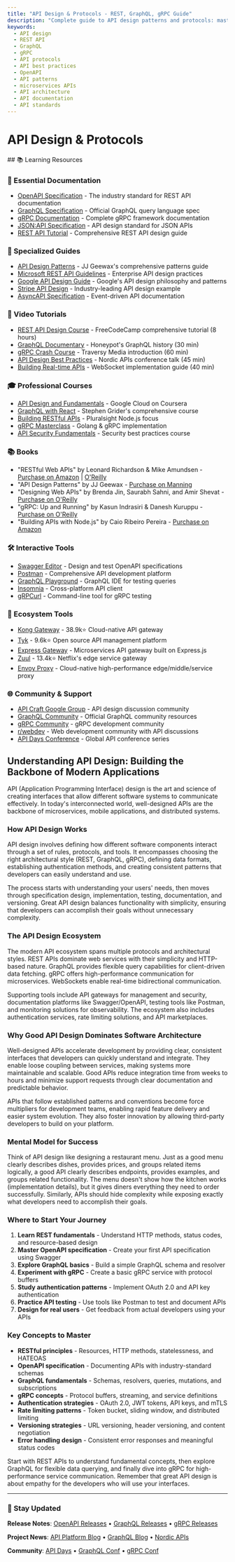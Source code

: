 ```yaml
---
title: "API Design & Protocols - REST, GraphQL, gRPC Guide"
description: "Complete guide to API design patterns and protocols: master REST, GraphQL, gRPC, and modern API best practices for building scalable, developer-friendly APIs."
keywords:
  - API design
  - REST API
  - GraphQL
  - gRPC
  - API protocols
  - API best practices
  - OpenAPI
  - API patterns
  - microservices APIs
  - API architecture
  - API documentation
  - API standards
---
```


# API Design & Protocols

<GitHubButtons />
## 📚 Learning Resources

### 📖 Essential Documentation
- [OpenAPI Specification](https://spec.openapis.org/oas/latest.html) - The industry standard for REST API documentation
- [GraphQL Specification](https://spec.graphql.org/) - Official GraphQL query language spec
- [gRPC Documentation](https://grpc.io/docs/) - Complete gRPC framework documentation
- [JSON:API Specification](https://jsonapi.org/) - API design standard for JSON APIs
- [REST API Tutorial](https://restfulapi.net/) - Comprehensive REST API design guide

### 📝 Specialized Guides
- [API Design Patterns](https://www.manning.com/books/api-design-patterns) - JJ Geewax's comprehensive patterns guide
- [Microsoft REST API Guidelines](https://docs.microsoft.com/en-us/azure/architecture/best-practices/api-design) - Enterprise API design practices
- [Google API Design Guide](https://cloud.google.com/apis/design) - Google's API design philosophy and patterns
- [Stripe API Design](https://stripe.com/docs/api) - Industry-leading API design example
- [AsyncAPI Specification](https://www.asyncapi.com/) - Event-driven API documentation

### 🎥 Video Tutorials
- [REST API Design Course](https://www.youtube.com/watch?v=sMKsmZbpyjE) - FreeCodeCamp comprehensive tutorial (8 hours)
- [GraphQL Documentary](https://www.youtube.com/watch?v=783ccP__No8) - Honeypot's GraphQL history (30 min)
- [gRPC Crash Course](https://www.youtube.com/watch?v=Yw4rkaTc0f8) - Traversy Media introduction (60 min)
- [API Design Best Practices](https://www.youtube.com/watch?v=_YlYuNMTCc8) - Nordic APIs conference talk (45 min)
- [Building Real-time APIs](https://www.youtube.com/watch?v=8ARodQ4Wlf4) - WebSocket implementation guide (40 min)

### 🎓 Professional Courses
- [API Design and Fundamentals](https://www.coursera.org/learn/api-design-apigee-gcp) - Google Cloud on Coursera
- [GraphQL with React](https://www.udemy.com/course/graphql-with-react-course/) - Stephen Grider's comprehensive course
- [Building RESTful APIs](https://www.pluralsight.com/courses/building-restful-apis-nodejs) - Pluralsight Node.js focus
- [gRPC Masterclass](https://www.udemy.com/course/grpc-golang/) - Golang & gRPC implementation
- [API Security Fundamentals](https://www.apisec.ai/api-security-fundamentals) - Security best practices course

### 📚 Books
- "RESTful Web APIs" by Leonard Richardson & Mike Amundsen - [Purchase on Amazon](https://www.amazon.com/dp/1449358063) | [O'Reilly](https://www.oreilly.com/library/view/restful-web-apis/9781449359713/)
- "API Design Patterns" by JJ Geewax - [Purchase on Manning](https://www.manning.com/books/api-design-patterns)
- "Designing Web APIs" by Brenda Jin, Saurabh Sahni, and Amir Shevat - [Purchase on O'Reilly](https://www.oreilly.com/library/view/designing-web-apis/9781492026914/)
- "gRPC: Up and Running" by Kasun Indrasiri & Danesh Kuruppu - [Purchase on O'Reilly](https://www.oreilly.com/library/view/grpc-up-and/9781492058328/)
- "Building APIs with Node.js" by Caio Ribeiro Pereira - [Purchase on Amazon](https://www.amazon.com/dp/1484224410)

### 🛠️ Interactive Tools
- [Swagger Editor](https://editor.swagger.io/) - Design and test OpenAPI specifications
- [Postman](https://www.postman.com/) - Comprehensive API development platform
- [GraphQL Playground](https://github.com/graphql/graphql-playground) - GraphQL IDE for testing queries
- [Insomnia](https://insomnia.rest/) - Cross-platform API client
- [gRPCurl](https://github.com/fullstorydev/grpcurl) - Command-line tool for gRPC testing

### 🚀 Ecosystem Tools
- [Kong Gateway](https://github.com/Kong/kong) - 38.9k⭐ Cloud-native API gateway
- [Tyk](https://github.com/TykTechnologies/tyk) - 9.6k⭐ Open source API management platform
- [Express Gateway](https://www.express-gateway.io/) - Microservices API gateway built on Express.js
- [Zuul](https://github.com/Netflix/zuul) - 13.4k⭐ Netflix's edge service gateway
- [Envoy Proxy](https://www.envoyproxy.io/) - Cloud-native high-performance edge/middle/service proxy

### 🌐 Community & Support
- [API Craft Google Group](https://groups.google.com/g/api-craft) - API design discussion community
- [GraphQL Community](https://graphql.org/community/) - Official GraphQL community resources
- [gRPC Community](https://grpc.io/community/) - gRPC development community
- [r/webdev](https://reddit.com/r/webdev) - Web development community with API discussions
- [API Days Conference](https://www.apidays.global/) - Global API conference series

## Understanding API Design: Building the Backbone of Modern Applications

API (Application Programming Interface) design is the art and science of creating interfaces that allow different software systems to communicate effectively. In today's interconnected world, well-designed APIs are the backbone of microservices, mobile applications, and distributed systems.

### How API Design Works

API design involves defining how different software components interact through a set of rules, protocols, and tools. It encompasses choosing the right architectural style (REST, GraphQL, gRPC), defining data formats, establishing authentication methods, and creating consistent patterns that developers can easily understand and use.

The process starts with understanding your users' needs, then moves through specification design, implementation, testing, documentation, and versioning. Great API design balances functionality with simplicity, ensuring that developers can accomplish their goals without unnecessary complexity.

### The API Design Ecosystem

The modern API ecosystem spans multiple protocols and architectural styles. REST APIs dominate web services with their simplicity and HTTP-based nature. GraphQL provides flexible query capabilities for client-driven data fetching. gRPC offers high-performance communication for microservices. WebSockets enable real-time bidirectional communication.

Supporting tools include API gateways for management and security, documentation platforms like Swagger/OpenAPI, testing tools like Postman, and monitoring solutions for observability. The ecosystem also includes authentication services, rate limiting solutions, and API marketplaces.

### Why Good API Design Dominates Software Architecture

Well-designed APIs accelerate development by providing clear, consistent interfaces that developers can quickly understand and integrate. They enable loose coupling between services, making systems more maintainable and scalable. Good APIs reduce integration time from weeks to hours and minimize support requests through clear documentation and predictable behavior.

APIs that follow established patterns and conventions become force multipliers for development teams, enabling rapid feature delivery and easier system evolution. They also foster innovation by allowing third-party developers to build on your platform.

### Mental Model for Success

Think of API design like designing a restaurant menu. Just as a good menu clearly describes dishes, provides prices, and groups related items logically, a good API clearly describes endpoints, provides examples, and groups related functionality. The menu doesn't show how the kitchen works (implementation details), but it gives diners everything they need to order successfully. Similarly, APIs should hide complexity while exposing exactly what developers need to accomplish their goals.

### Where to Start Your Journey

1. **Learn REST fundamentals** - Understand HTTP methods, status codes, and resource-based design
2. **Master OpenAPI specification** - Create your first API specification using Swagger
3. **Explore GraphQL basics** - Build a simple GraphQL schema and resolver
4. **Experiment with gRPC** - Create a basic gRPC service with protocol buffers
5. **Study authentication patterns** - Implement OAuth 2.0 and API key authentication
6. **Practice API testing** - Use tools like Postman to test and document APIs
7. **Design for real users** - Get feedback from actual developers using your APIs

### Key Concepts to Master

- **RESTful principles** - Resources, HTTP methods, statelessness, and HATEOAS
- **OpenAPI specification** - Documenting APIs with industry-standard schemas
- **GraphQL fundamentals** - Schemas, resolvers, queries, mutations, and subscriptions
- **gRPC concepts** - Protocol buffers, streaming, and service definitions
- **Authentication strategies** - OAuth 2.0, JWT tokens, API keys, and mTLS
- **Rate limiting patterns** - Token bucket, sliding window, and distributed limiting
- **Versioning strategies** - URL versioning, header versioning, and content negotiation
- **Error handling design** - Consistent error responses and meaningful status codes

Start with REST APIs to understand fundamental concepts, then explore GraphQL for flexible data querying, and finally dive into gRPC for high-performance service communication. Remember that great API design is about empathy for the developers who will use your interfaces.

---

### 📡 Stay Updated

**Release Notes**: [OpenAPI Releases](https://github.com/OAI/OpenAPI-Specification/releases) • [GraphQL Releases](https://github.com/graphql/graphql-spec/releases) • [gRPC Releases](https://github.com/grpc/grpc/releases)

**Project News**: [API Platform Blog](https://blog.postman.com/) • [GraphQL Blog](https://graphql.org/blog/) • [Nordic APIs](https://nordicapis.com/blog/)

**Community**: [API Days](https://www.apidays.global/) • [GraphQL Conf](https://graphqlconf.org/) • [gRPC Conf](https://grpcconf.com/)